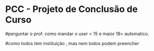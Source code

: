 # PCC - Projeto de Conclusão de Curso




#perguntar o prof.  como mandar o user < 15 e maior 18> automatico.


#como todos tem instituição , mas nem todos podem preencher
